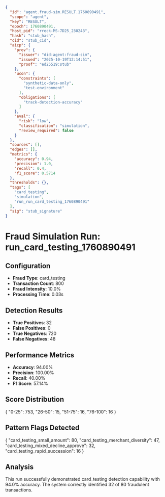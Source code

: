 ```json
{
  "id": "agent.fraud-sim.RESULT.1760890491",
  "scope": "agent",
  "key": "RESULT",
  "epoch": 1760890491,
  "host_pid": "rreck-MS-7D25_230243",
  "hash": "stub_hash",
  "cid": "stub_cid",
  "aicp": {
    "prov": {
      "issuer": "did:agent:fraud-sim",
      "issued": "2025-10-19T12:14:51",
      "proof": "ed25519:stub"
    },
    "ucon": {
      "constraints": [
        "synthetic-data-only",
        "test-environment"
      ],
      "obligations": [
        "track-detection-accuracy"
      ]
    },
    "eval": {
      "risk": "low",
      "classification": "simulation",
      "review_required": false
    }
  },
  "sources": [],
  "edges": [],
  "metrics": {
    "accuracy": 0.94,
    "precision": 1.0,
    "recall": 0.4,
    "f1_score": 0.5714
  },
  "thresholds": {},
  "tags": [
    "card_testing",
    "simulation",
    "run_run_card_testing_1760890491"
  ],
  "sig": "stub_signature"
}
```

# Fraud Simulation Run: run_card_testing_1760890491

## Configuration
- **Fraud Type**: card_testing
- **Transaction Count**: 800
- **Fraud Intensity**: 10.0%
- **Processing Time**: 0.03s

## Detection Results
- **True Positives**: 32
- **False Positives**: 0
- **True Negatives**: 720
- **False Negatives**: 48

## Performance Metrics
- **Accuracy**: 94.00%
- **Precision**: 100.00%
- **Recall**: 40.00%
- **F1 Score**: 57.14%

## Score Distribution
{
  "0-25": 753,
  "26-50": 15,
  "51-75": 16,
  "76-100": 16
}

## Pattern Flags Detected
{
  "card_testing_small_amount": 80,
  "card_testing_merchant_diversity": 47,
  "card_testing_mixed_decline_approve": 32,
  "card_testing_rapid_succession": 16
}

## Analysis
This run successfully demonstrated card_testing detection capability with 94.0% accuracy.
The system correctly identified 32 of 80 fraudulent transactions.
